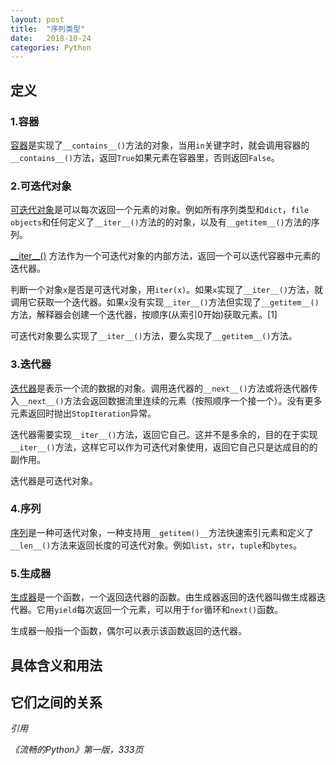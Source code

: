 ```yaml
---
layout: post
title:  "序列类型"
date:   2018-10-24
categories: Python
---
```


## 定义

### 1.容器

[容器](https://docs.python.org/dev/library/collections.abc.html#collections.abc.Container)是实现了`__contains__()`方法的对象，当用`in`关键字时，就会调用容器的`__contains__()`方法，返回`True`如果元素在容器里，否则返回`False`。

### 2.可迭代对象


[可迭代对象](https://docs.python.org/3.6/glossary.html#term-iterable)是可以每次返回一个元素的对象。例如所有序列类型和`dict`，`file objects`和任何定义了`__iter__()`方法的的对象，以及有`__getitem__()`方法的序列。

[\_\_iter\_\_()](https://docs.python.org/3.6/reference/datamodel.html#object.__iter__) 方法作为一个可迭代对象的内部方法，返回一个可以迭代容器中元素的迭代器。


判断一个对象`x`是否是可迭代对象，用`iter(x)`。如果`x`实现了`__iter__()`方法，就调用它获取一个迭代器。如果`x`没有实现`__iter__()`方法但实现了`__getitem__()`方法，解释器会创建一个迭代器，按顺序(从索引0开始)获取元素。[1]

可迭代对象要么实现了`__iter__()`方法，要么实现了`__getitem__()`方法。


### 3.迭代器


[迭代器](https://docs.python.org/3.6/glossary.html#term-iterator)是表示一个流的数据的对象。调用迭代器的`__next__()`方法或将迭代器传入`__next__()`方法会返回数据流里连续的元素（按照顺序一个接一个）。没有更多元素返回时抛出`StopIteration`异常。

迭代器需要实现`__iter__()`方法，返回它自己。这并不是多余的，目的在于实现`__iter__()`方法，这样它可以作为可迭代对象使用，返回它自己只是达成目的的副作用。

迭代器是可迭代对象。

### 4.序列


[序列](https://docs.python.org/3.6/glossary.html#term-sequence)是一种可迭代对象，一种支持用`__getitem()__`方法快速索引元素和定义了`__len__()`方法来返回长度的可迭代对象。例如`list`，`str`，`tuple`和`bytes`。

### 5.生成器

[生成器](https://docs.python.org/3.6/glossary.html#term-generator)是一个函数，一个返回迭代器的函数。由生成器返回的迭代器叫做生成器迭代器。它用`yield`每次返回一个元素，可以用于`for`循环和`next()`函数。

生成器一般指一个函数，偶尔可以表示该函数返回的迭代器。



## 具体含义和用法

## 它们之间的关系



*引用*

*《流畅的Python》第一版，333页*